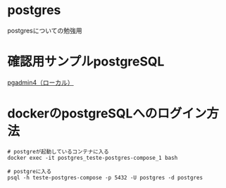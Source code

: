 # postgres
postgresについての勉強用

# 確認用サンプルpostgreSQL
[pgadmin4（ローカル）](http://localhost:16543/)

# dockerのpostgreSQLへのログイン方法
```
# postgreが起動しているコンテナに入る
docker exec -it postgres_teste-postgres-compose_1 bash

# postgreに入る
psql -h teste-postgres-compose -p 5432 -U postgres -d postgres
```


